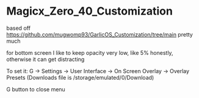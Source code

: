 # Magicx_Zero_40_Customization

based off https://github.com/mugwomp93/GarlicOS_Customization/tree/main pretty much

for bottom screen I like to keep opacity very low, like 5% honestly, otherwise it can get distracting

To set it:
G -> Settings -> User Interface -> On Screen Overlay -> Overlay Presets
(Downloads file is /storage/emulated/0/Download)

G button to close menu
